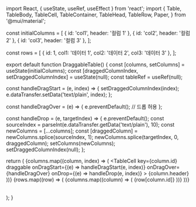 import React, { useState, useRef, useEffect } from 'react';
import {
  Table,
  TableBody,
  TableCell,
  TableContainer,
  TableHead,
  TableRow,
  Paper,
} from '@mui/material';

const initialColumns = [
  { id: 'col1', header: '컬럼 1' },
  { id: 'col2', header: '컬럼 2' },
  { id: 'col3', header: '컬럼 3' },
];

const rows = [
  { id: 1, col1: '데이터 1', col2: '데이터 2', col3: '데이터 3' },
];

export default function DraggableTable() {
  const [columns, setColumns] = useState(initialColumns);
  const [draggedColumnIndex, setDraggedColumnIndex] = useState(null);
  const tableRef = useRef(null);

  const handleDragStart = (e, index) => {
    setDraggedColumnIndex(index);
    e.dataTransfer.setData('text/plain', index);
  };

  const handleDragOver = (e) => {
    e.preventDefault(); // 드롭 허용
  };

  const handleDrop = (e, targetIndex) => {
    e.preventDefault();
    const sourceIndex = parseInt(e.dataTransfer.getData('text/plain'), 10);
    const newColumns = [...columns];
    const [draggedColumn] = newColumns.splice(sourceIndex, 1);
    newColumns.splice(targetIndex, 0, draggedColumn);
    setColumns(newColumns);
    setDraggedColumnIndex(null);
  };

  return (
    <TableContainer component={Paper}>
      <Table ref={tableRef}>
        <TableHead>
          <TableRow>
            {columns.map((column, index) => (
              <TableCell
                key={column.id}
                draggable
                onDragStart={(e) => handleDragStart(e, index)}
                onDragOver={handleDragOver}
                onDrop={(e) => handleDrop(e, index)}
              >
                {column.header}
              </TableCell>
            ))}
          </TableRow>
        </TableHead>
        <TableBody>
          {rows.map((row) => (
            <TableRow key={row.id}>
              {columns.map((column) => (
                <TableCell key={column.id}>
                  {row[column.id]}
                </TableCell>
              ))}
            </TableRow>
          ))}
        </TableBody>
      </Table>
    </TableContainer>
  );
}
